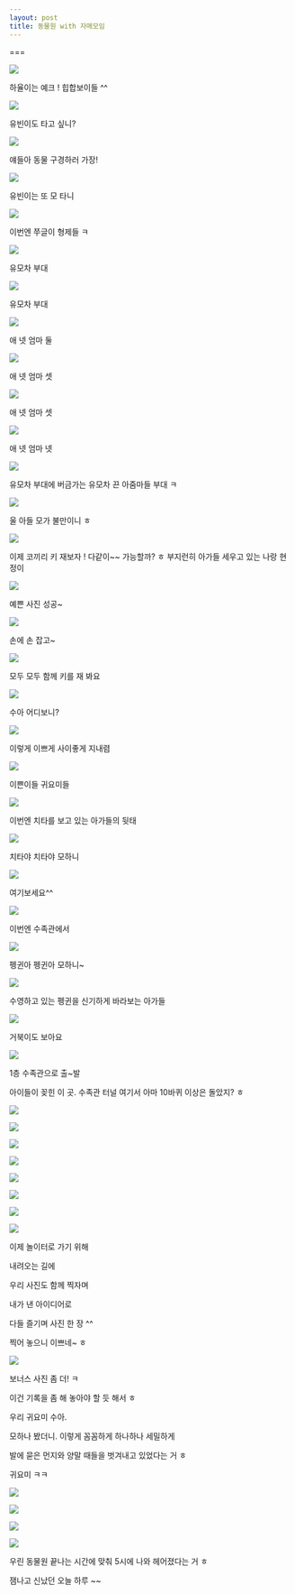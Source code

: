 ```yaml
---
layout: post
title: 동물원 with 자매모임
---
```

===

![](https://dl.dropboxusercontent.com/u/9792864/150428%20%EB%8F%99%EB%AC%BC%EC%9B%90%20with%20%EC%A7%80%EB%82%98%2C%20%ED%95%98%EC%9C%A8%2C%20%EC%88%98%EC%95%84/DSC00404.JPG)

하율이는 예크 ! 힙합보이들 ^^

![](https://dl.dropboxusercontent.com/u/9792864/150428%20%EB%8F%99%EB%AC%BC%EC%9B%90%20with%20%EC%A7%80%EB%82%98%2C%20%ED%95%98%EC%9C%A8%2C%20%EC%88%98%EC%95%84/DSC00405.JPG)

유빈이도 타고 싶니?

![](https://dl.dropboxusercontent.com/u/9792864/150428%20%EB%8F%99%EB%AC%BC%EC%9B%90%20with%20%EC%A7%80%EB%82%98%2C%20%ED%95%98%EC%9C%A8%2C%20%EC%88%98%EC%95%84/DSC00408.JPG)

얘들아 동물 구경하러 가장!

![](https://dl.dropboxusercontent.com/u/9792864/150428%20%EB%8F%99%EB%AC%BC%EC%9B%90%20with%20%EC%A7%80%EB%82%98%2C%20%ED%95%98%EC%9C%A8%2C%20%EC%88%98%EC%95%84/IMG_3269.JPG)

유빈이는 또 모 타니

![](https://dl.dropboxusercontent.com/u/9792864/150428%20%EB%8F%99%EB%AC%BC%EC%9B%90%20with%20%EC%A7%80%EB%82%98%2C%20%ED%95%98%EC%9C%A8%2C%20%EC%88%98%EC%95%84/DSC00409.JPG)

이번엔 쭈글이 형제들 ㅋ

![](https://dl.dropboxusercontent.com/u/9792864/150428%20%EB%8F%99%EB%AC%BC%EC%9B%90%20with%20%EC%A7%80%EB%82%98%2C%20%ED%95%98%EC%9C%A8%2C%20%EC%88%98%EC%95%84/DSC00411.JPG)

유모차 부대

![](https://dl.dropboxusercontent.com/u/9792864/150428%20%EB%8F%99%EB%AC%BC%EC%9B%90%20with%20%EC%A7%80%EB%82%98%2C%20%ED%95%98%EC%9C%A8%2C%20%EC%88%98%EC%95%84/IMG_3271.JPG)

유모차 부대

![](https://dl.dropboxusercontent.com/u/9792864/150428%20%EB%8F%99%EB%AC%BC%EC%9B%90%20with%20%EC%A7%80%EB%82%98%2C%20%ED%95%98%EC%9C%A8%2C%20%EC%88%98%EC%95%84/IMG_3276.JPG)

애 넷 엄마 둘

![](https://dl.dropboxusercontent.com/u/9792864/150428%20%EB%8F%99%EB%AC%BC%EC%9B%90%20with%20%EC%A7%80%EB%82%98%2C%20%ED%95%98%EC%9C%A8%2C%20%EC%88%98%EC%95%84/IMG_3278.JPG)

애 넷 엄마 셋

![](https://dl.dropboxusercontent.com/u/9792864/150428%20%EB%8F%99%EB%AC%BC%EC%9B%90%20with%20%EC%A7%80%EB%82%98%2C%20%ED%95%98%EC%9C%A8%2C%20%EC%88%98%EC%95%84/DSC00413.JPG)

애 넷 엄마 셋

![](https://dl.dropboxusercontent.com/u/9792864/150428%20%EB%8F%99%EB%AC%BC%EC%9B%90%20with%20%EC%A7%80%EB%82%98%2C%20%ED%95%98%EC%9C%A8%2C%20%EC%88%98%EC%95%84/DSC00414.JPG)

애 넷 엄마 넷

![](https://dl.dropboxusercontent.com/u/9792864/150428%20%EB%8F%99%EB%AC%BC%EC%9B%90%20with%20%EC%A7%80%EB%82%98%2C%20%ED%95%98%EC%9C%A8%2C%20%EC%88%98%EC%95%84/DSC00415.JPG)

유모차 부대에 버금가는 유모차 끈 아줌마들 부대 ㅋ

![](https://dl.dropboxusercontent.com/u/9792864/150428%20%EB%8F%99%EB%AC%BC%EC%9B%90%20with%20%EC%A7%80%EB%82%98%2C%20%ED%95%98%EC%9C%A8%2C%20%EC%88%98%EC%95%84/DSC00418.JPG)

울 아들 모가 불만이니 ㅎ

![](https://dl.dropboxusercontent.com/u/9792864/150428%20%EB%8F%99%EB%AC%BC%EC%9B%90%20with%20%EC%A7%80%EB%82%98%2C%20%ED%95%98%EC%9C%A8%2C%20%EC%88%98%EC%95%84/IMG_3280.JPG)

이제 코끼리 키 재보자 ! 다같이~~ 가능할까? ㅎ 
부지런히 아가들 세우고 있는 나랑 현정이

![](https://dl.dropboxusercontent.com/u/9792864/150428%20%EB%8F%99%EB%AC%BC%EC%9B%90%20with%20%EC%A7%80%EB%82%98%2C%20%ED%95%98%EC%9C%A8%2C%20%EC%88%98%EC%95%84/DSC00422.JPG)

예쁜 사진 성공~

![](https://dl.dropboxusercontent.com/u/9792864/150428%20%EB%8F%99%EB%AC%BC%EC%9B%90%20with%20%EC%A7%80%EB%82%98%2C%20%ED%95%98%EC%9C%A8%2C%20%EC%88%98%EC%95%84/DSC00424.JPG)

손에 손 잡고~

![](https://dl.dropboxusercontent.com/u/9792864/150428%20%EB%8F%99%EB%AC%BC%EC%9B%90%20with%20%EC%A7%80%EB%82%98%2C%20%ED%95%98%EC%9C%A8%2C%20%EC%88%98%EC%95%84/DSC00425.JPG)

모두 모두 함께 키를 재 봐요

![](https://dl.dropboxusercontent.com/u/9792864/150428%20%EB%8F%99%EB%AC%BC%EC%9B%90%20with%20%EC%A7%80%EB%82%98%2C%20%ED%95%98%EC%9C%A8%2C%20%EC%88%98%EC%95%84/DSC00427.JPG)

수아 어디보니?

![](https://dl.dropboxusercontent.com/u/9792864/150428%20%EB%8F%99%EB%AC%BC%EC%9B%90%20with%20%EC%A7%80%EB%82%98%2C%20%ED%95%98%EC%9C%A8%2C%20%EC%88%98%EC%95%84/DSC00428.JPG)

이렇게 이쁘게 사이좋게 지내렴

![](https://dl.dropboxusercontent.com/u/9792864/150428%20%EB%8F%99%EB%AC%BC%EC%9B%90%20with%20%EC%A7%80%EB%82%98%2C%20%ED%95%98%EC%9C%A8%2C%20%EC%88%98%EC%95%84/DSC00429.JPG)

이쁜이들 귀요미들

![](https://dl.dropboxusercontent.com/u/9792864/150428%20%EB%8F%99%EB%AC%BC%EC%9B%90%20with%20%EC%A7%80%EB%82%98%2C%20%ED%95%98%EC%9C%A8%2C%20%EC%88%98%EC%95%84/DSC00430.JPG)

이번엔 치타를 보고 있는 아가들의 뒷태

![](https://dl.dropboxusercontent.com/u/9792864/150428%20%EB%8F%99%EB%AC%BC%EC%9B%90%20with%20%EC%A7%80%EB%82%98%2C%20%ED%95%98%EC%9C%A8%2C%20%EC%88%98%EC%95%84/IMG_3294.JPG)

치타야 치타야 모하니

![](https://dl.dropboxusercontent.com/u/9792864/150428%20%EB%8F%99%EB%AC%BC%EC%9B%90%20with%20%EC%A7%80%EB%82%98%2C%20%ED%95%98%EC%9C%A8%2C%20%EC%88%98%EC%95%84/IMG_3295.JPG)

여기보세요^^

![](https://dl.dropboxusercontent.com/u/9792864/150428%20%EB%8F%99%EB%AC%BC%EC%9B%90%20with%20%EC%A7%80%EB%82%98%2C%20%ED%95%98%EC%9C%A8%2C%20%EC%88%98%EC%95%84/DSC00436.JPG)

이번엔 수족관에서

![](https://dl.dropboxusercontent.com/u/9792864/150428%20%EB%8F%99%EB%AC%BC%EC%9B%90%20with%20%EC%A7%80%EB%82%98%2C%20%ED%95%98%EC%9C%A8%2C%20%EC%88%98%EC%95%84/DSC00438.JPG)

펭귄아 펭귄아 모하니~ 

![](https://dl.dropboxusercontent.com/u/9792864/150428%20%EB%8F%99%EB%AC%BC%EC%9B%90%20with%20%EC%A7%80%EB%82%98%2C%20%ED%95%98%EC%9C%A8%2C%20%EC%88%98%EC%95%84/IMG_3316.JPG)

수영하고 있는 펭귄을 신기하게 바라보는 아가들

![](https://dl.dropboxusercontent.com/u/9792864/150428%20%EB%8F%99%EB%AC%BC%EC%9B%90%20with%20%EC%A7%80%EB%82%98%2C%20%ED%95%98%EC%9C%A8%2C%20%EC%88%98%EC%95%84/IMG_3304.JPG)

거북이도 보아요

![](https://dl.dropboxusercontent.com/u/9792864/150428%20%EB%8F%99%EB%AC%BC%EC%9B%90%20with%20%EC%A7%80%EB%82%98%2C%20%ED%95%98%EC%9C%A8%2C%20%EC%88%98%EC%95%84/DSC00446.JPG)

1층 수족관으로 출~발


아이들이 꽂힌 이 곳. 
수족관 터널
여기서 아마 10바퀴 이상은 돌았지? ㅎ

![](https://dl.dropboxusercontent.com/u/9792864/150428%20%EB%8F%99%EB%AC%BC%EC%9B%90%20with%20%EC%A7%80%EB%82%98%2C%20%ED%95%98%EC%9C%A8%2C%20%EC%88%98%EC%95%84/DSC00450.JPG)


![](https://dl.dropboxusercontent.com/u/9792864/150428%20%EB%8F%99%EB%AC%BC%EC%9B%90%20with%20%EC%A7%80%EB%82%98%2C%20%ED%95%98%EC%9C%A8%2C%20%EC%88%98%EC%95%84/DSC00451.JPG)


![](https://dl.dropboxusercontent.com/u/9792864/150428%20%EB%8F%99%EB%AC%BC%EC%9B%90%20with%20%EC%A7%80%EB%82%98%2C%20%ED%95%98%EC%9C%A8%2C%20%EC%88%98%EC%95%84/DSC00452.JPG)


![](https://dl.dropboxusercontent.com/u/9792864/150428%20%EB%8F%99%EB%AC%BC%EC%9B%90%20with%20%EC%A7%80%EB%82%98%2C%20%ED%95%98%EC%9C%A8%2C%20%EC%88%98%EC%95%84/DSC00454.JPG)


![](https://dl.dropboxusercontent.com/u/9792864/150428%20%EB%8F%99%EB%AC%BC%EC%9B%90%20with%20%EC%A7%80%EB%82%98%2C%20%ED%95%98%EC%9C%A8%2C%20%EC%88%98%EC%95%84/DSC00462.JPG)


![](https://dl.dropboxusercontent.com/u/9792864/150428%20%EB%8F%99%EB%AC%BC%EC%9B%90%20with%20%EC%A7%80%EB%82%98%2C%20%ED%95%98%EC%9C%A8%2C%20%EC%88%98%EC%95%84/IMG_3332.JPG)


![](https://dl.dropboxusercontent.com/u/9792864/150428%20%EB%8F%99%EB%AC%BC%EC%9B%90%20with%20%EC%A7%80%EB%82%98%2C%20%ED%95%98%EC%9C%A8%2C%20%EC%88%98%EC%95%84/IMG_3333.JPG)


![](https://dl.dropboxusercontent.com/u/9792864/150428%20%EB%8F%99%EB%AC%BC%EC%9B%90%20with%20%EC%A7%80%EB%82%98%2C%20%ED%95%98%EC%9C%A8%2C%20%EC%88%98%EC%95%84/DSC00467.JPG)


이제 놀이터로 가기 위해 

내려오는 길에

우리 사진도 함께 찍자며

내가 낸 아이디어로 

다들 즐기며 사진 한 장 ^^

찍어 놓으니 이쁘네~ ㅎ

![](https://dl.dropboxusercontent.com/u/9792864/150428%20%EB%8F%99%EB%AC%BC%EC%9B%90%20with%20%EC%A7%80%EB%82%98%2C%20%ED%95%98%EC%9C%A8%2C%20%EC%88%98%EC%95%84/DSC00471.JPG)



보너스 사진 좀 더! ㅋ

이건 기록을 좀 해 놓아야 할 듯 해서 ㅎ

우리 귀요미 수아. 

모하나 봤더니. 이렇게 꼼꼼하게 하나하나 세밀하게

발에 묻은 먼지와 양말 때들을 벗겨내고 있었다는 거 ㅎ

귀요미 ㅋㅋ

![](https://dl.dropboxusercontent.com/u/9792864/150428%20%EB%8F%99%EB%AC%BC%EC%9B%90%20with%20%EC%A7%80%EB%82%98%2C%20%ED%95%98%EC%9C%A8%2C%20%EC%88%98%EC%95%84/DSC00472.JPG)


![](https://dl.dropboxusercontent.com/u/9792864/150428%20%EB%8F%99%EB%AC%BC%EC%9B%90%20with%20%EC%A7%80%EB%82%98%2C%20%ED%95%98%EC%9C%A8%2C%20%EC%88%98%EC%95%84/DSC00473.JPG)


![](https://dl.dropboxusercontent.com/u/9792864/150428%20%EB%8F%99%EB%AC%BC%EC%9B%90%20with%20%EC%A7%80%EB%82%98%2C%20%ED%95%98%EC%9C%A8%2C%20%EC%88%98%EC%95%84/DSC00475.JPG)


![](https://dl.dropboxusercontent.com/u/9792864/150428%20%EB%8F%99%EB%AC%BC%EC%9B%90%20with%20%EC%A7%80%EB%82%98%2C%20%ED%95%98%EC%9C%A8%2C%20%EC%88%98%EC%95%84/DSC00476.JPG)


우린 동물원 끝나는 시간에 맞춰 5시에 나와 헤어졌다는 거 ㅎ

잼나고 신났던 오늘 하루 ~~
